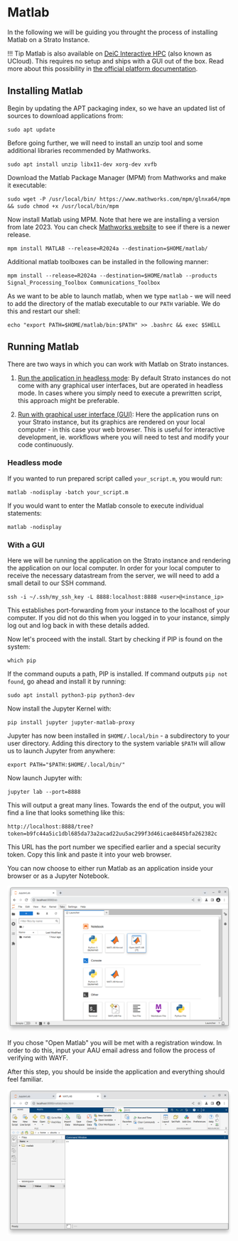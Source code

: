# Matlab

In the following we will be guiding you throught the process of installing Matlab on a Strato Instance.

!!! Tip
    Matlab is also available on [DeiC Interactive HPC]("https://cloud.sdu.dk/") (also known as UCloud). This requires no setup and ships with a GUI out of the box. Read more about this possibility in [the official platform documentation]("https://docs.cloud.sdu.dk/Apps/matlab.html").

##  Installing Matlab

Begin by updating the APT packaging index, so we have an updated list of sources to download applications from:
```
sudo apt update
```

Before going further, we will need to install an unzip tool and some additional libraries recommended by Mathworks.
```
sudo apt install unzip libx11-dev xorg-dev xvfb
```

Download the Matlab Package Manager (MPM) from Mathworks and make it executable:
```
sudo wget -P /usr/local/bin/ https://www.mathworks.com/mpm/glnxa64/mpm && sudo chmod +x /usr/local/bin/mpm
```

Now install Matlab using MPM. Note that here we are installing a version from late 2023. You can check [Mathworks website]("https://se.mathworks.com/help/matlab/release-notes.html") to see if there is a newer release.
```
mpm install MATLAB --release=R2024a --destination=$HOME/matlab/
```

Additional matlab toolboxes can be installed in the following manner:
```
mpm install --release=R2024a --destination=$HOME/matlab --products Signal_Processing_Toolbox Communications_Toolbox
```

As we want to be able to launch matlab, when we type `matlab` - we will need to add the directory of the matlab executable to our `PATH` variable. We do this and restart our shell:
```
echo "export PATH=$HOME/matlab/bin:$PATH" >> .bashrc && exec $SHELL
```

## Running Matlab

There are two ways in which you can work with Matlab on Strato instances.

1. [Run the application in headless mode](https://www.strato-docs.claaudia.aau.dk/guides/application_guides/matlab/#headless_mode): By default Strato instances do not come with any graphical user interfaces, but are operated in headless mode. In cases where you simply need to execute a prewritten script, this approach might be preferable.

2. [Run with graphical user interface (GUI)](https://www.strato-docs.claaudia.aau.dk/guides/application_guides/matlab/#with_a_gui): Here the application runs on your Strato instance, but its graphics are rendered on your local computer - in this case your web browser. This is useful for interactive development, ie. workflows where you will need to test and modify your code continuously.

### Headless mode
If you wanted to run prepared script called `your_script.m`, you would run:
```
matlab -nodisplay -batch your_script.m
```

If you would want to enter the Matlab console to execute individual statements:
```
matlab -nodisplay
```

### With a GUI

Here we will be running the application on the Strato instance and rendering the application on our local computer. In order for your local computer to receive the necessary datastream from the server, we will need to add a small detail to our SSH command.
``` 
ssh -i ~/.ssh/my_ssh_key -L 8888:localhost:8888 <user>@<instance_ip>
```

This establishes port-forwarding from your instance to the localhost of your computer. If you did not do this when you logged in to your instance, simply log out and log back in with these details added.

Now let's proceed with the install. Start by checking if PIP is found on the system: 
```
which pip
```

If the command ouputs a path, PIP is installed. If command outputs `pip not found`, go ahead and install it by running:
```
sudo apt install python3-pip python3-dev
```

Now install the Jupyter Kernel with:
```
pip install jupyter jupyter-matlab-proxy
```

Jupyter has now been installed in `$HOME/.local/bin` - a subdirectory to your user directory. Adding this directory to the system variable `$PATH` will allow us to launch Jupyter from anywhere:
```
export PATH="$PATH:$HOME/.local/bin/"
```

Now launch Jupyter with:
```
jupyter lab --port=8888
```

This will output a great many lines. Towards the end of the output, you will find a line that looks something like this:
```
http://localhost:8888/tree?token=b9fc44a5ic1dbl685da73a2acad22uu5ac299f3d46icae8445bfa262382c
```

This URL has the port number we specified earlier and a special security token.
Copy this link and paste it into your web browser.

You can now choose to either run Matlab as an application inside your browser or as a Jupyter Notebook.

![Matlab running inside a browser window](jupyter_lab.png)

If you chose "Open Matlab" you will be met with a registration window. In order to do this, input your AAU email adress and follow the process of verifying with WAYF.

After this step, you should be inside the application and everything should feel familiar.

![Matlab running inside a browser window](matlab_in_browserwindow.png)
